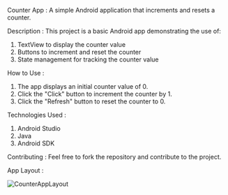 Counter App : 
A simple Android application that increments and resets a counter.






Description : 
This project is a basic Android app demonstrating the use of:
1. TextView to display the counter value
2. Buttons to increment and reset the counter
3. State management for tracking the counter value



How to Use : 
1. The app displays an initial counter value of 0.
2. Click the "Click" button to increment the counter by 1.
3. Click the "Refresh" button to reset the counter to 0.



Technologies Used : 
1. Android Studio
2. Java
3. Android SDK


Contributing :
Feel free to fork the repository and contribute to the project.


App Layout : 

![CounterAppLayout](https://github.com/user-attachments/assets/31197c7b-45e4-4685-bf58-e915deaa4454)

